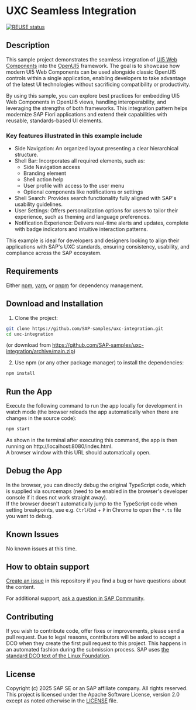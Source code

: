 # UXC Seamless Integration

[![REUSE status](https://api.reuse.software/badge/github.com/SAP-samples/uxc-integration)](https://api.reuse.software/info/github.com/SAP-samples/uxc-integration)

## Description

This sample project demonstrates the seamless integration of [UI5 Web Components](https://github.com/SAP/ui5-webcomponents) into the [OpenUI5](https://github.com/SAP/openui5) framework. The goal is to showcase how modern UI5 Web Components can be used alongside classic OpenUI5 controls within a single application, enabling developers to take advantage of the latest UI technologies without sacrificing compatibility or productivity.

By using this sample, you can explore best practices for embedding UI5 Web Components in OpenUI5 views, handling interoperability, and leveraging the strengths of both frameworks. This integration pattern helps modernize SAP Fiori applications and extend their capabilities with reusable, standards-based UI elements.

### Key features illustrated in this example include

* Side Navigation: An organized layout presenting a clear hierarchical structure.
* Shell Bar: Incorporates all required elements, such as:
   * Side Navigation access
   * Branding element
   * Shell action help
   * User profile with access to the user menu
   * Optional components like notifications or settings
* Shell Search: Provides search functionality fully aligned with SAP's usability guidelines.
* User Settings: Offers personalization options for users to tailor their experience, such as theming and language preferences.
* Notification Experience: Delivers real-time alerts and updates, complete with badge indicators and intuitive interaction patterns.

This example is ideal for developers and designers looking to align their applications with SAP's UXC standards, ensuring consistency, usability, and compliance across the SAP ecosystem.

## Requirements

Either [npm](https://www.npmjs.com/), [yarn](https://yarnpkg.com/), or [pnpm](https://pnpm.io/) for dependency management.

## Download and Installation

1. Clone the project:

```sh
git clone https://github.com/SAP-samples/uxc-integration.git
cd uxc-integration
```

(or download from https://github.com/SAP-samples/uxc-integration/archive/main.zip)

2. Use npm (or any other package manager) to install the dependencies:

```sh
npm install
```

## Run the App

Execute the following command to run the app locally for development in watch mode (the browser reloads the app automatically when there are changes in the source code):

```sh
npm start
```

As shown in the terminal after executing this command, the app is then running on http://localhost:8080/index.html.<br>
A browser window with this URL should automatically open.

## Debug the App

In the browser, you can directly debug the original TypeScript code, which is supplied via sourcemaps (need to be enabled in the browser's developer console if it does not work straight away).<br>
If the browser doesn't automatically jump to the TypeScript code when setting breakpoints, use e.g. `Ctrl`/`Cmd` + `P` in Chrome to open the `*.ts` file you want to debug.

## Known Issues

No known issues at this time.

## How to obtain support
[Create an issue](https://github.com/SAP-samples/uxc-integration/issues) in this repository if you find a bug or have questions about the content.

For additional support, [ask a question in SAP Community](https://answers.sap.com/questions/ask.html).

## Contributing
If you wish to contribute code, offer fixes or improvements, please send a pull request. Due to legal reasons, contributors will be asked to accept a DCO when they create the first pull request to this project. This happens in an automated fashion during the submission process. SAP uses [the standard DCO text of the Linux Foundation](https://developercertificate.org/).

## License
Copyright (c) 2025 SAP SE or an SAP affiliate company. All rights reserved. This project is licensed under the Apache Software License, version 2.0 except as noted otherwise in the [LICENSE](LICENSE) file.
